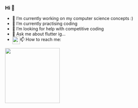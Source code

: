 ### Hi 👋




- 🔭 I’m currently working on my computer science concepts :)
- 🌱 I’m currently practising coding
- 🤔 I’m looking for help with competitive coding
- 💬 Ask me about flutter ig...
- 📫 How to reach me: <a href = "https://www.linkedin.com/in/gloria-thomas-3b6b12193/"><img style="float: left;" src="https://user-images.githubusercontent.com/48484451/116846688-7bb25c80-ac06-11eb-900c-907333d2df49.png" width=25/></a>
<img src="https://github-readme-stats-drab-iota.vercel.app/api?username=gloria2000&count_private=true&show_icons=true&layout=compact&theme=nightowl" height="180px" />


